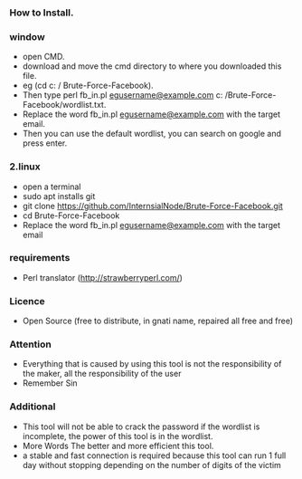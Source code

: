 ### How to Install.
### window
* open CMD.
* download and move the cmd directory to where you downloaded this file.
* eg (cd c: / Brute-Force-Facebook).
* Then type perl fb_in.pl egusername@example.com c: /Brute-Force-Facebook/wordlist.txt.
* Replace the word fb_in.pl egusername@example.com with the target email.
* Then you can use the default wordlist, you can search on google and press enter.
  
### 2.linux
* open a terminal
* sudo apt installs git
* git clone https://github.com/InternsialNode/Brute-Force-Facebook.git
* cd Brute-Force-Facebook
* Replace the word fb_in.pl egusername@example.com with the target email
  

### requirements
* Perl translator (http://strawberryperl.com/)


### Licence
* Open Source (free to distribute, in gnati name, repaired all free and free)


### Attention
* Everything that is caused by using this tool is not the responsibility of the maker, all the responsibility of the user
* Remember Sin

### Additional
* This tool will not be able to crack the password if the wordlist is incomplete, the power of this tool is in the wordlist.
* More Words The better and more efficient this tool.
* a stable and fast connection is required because this tool can run 1 full day without stopping depending on the number of digits of the victim
